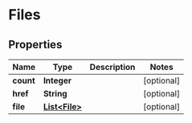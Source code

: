 
# Files

## Properties
Name | Type | Description | Notes
------------ | ------------- | ------------- | -------------
**count** | **Integer** |  |  [optional]
**href** | **String** |  |  [optional]
**file** | [**List&lt;File&gt;**](File.md) |  |  [optional]



